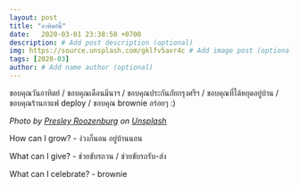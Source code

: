```yaml
---
layout: post
title: "อาทิตย์นี้"
date:   2020-03-01 23:38:50 +0700
description: # Add post description (optional)
img: https://source.unsplash.com/gklfv5avr4c # Add image post (optional)
tags: [2020-03]
author: # Add name author (optional)
---
```

ขอบคุณวันอาทิตย์ / ขอบคุณเดือนมีนาฯ / ขอบคุณประกันภัยกรุงศรีฯ / ขอบคุณที่ได้หยุดอยู่บ้าน / ขอบคุณร้านกาแฟ deploy / ขอบคุณ brownie อร่อยๆ :)

*Photo by [Presley Roozenburg](https://unsplash.com/@proozenburg) on [Unsplash](https://unsplash.com)*

<i class="fa fa-child" style="color:plum"></i>

How can I grow? - ง่วงก็นอน อยู่บ้านนอน

What can I give? - ช่วยขับรถวน / ช่วยขับรถรับ-ส่ง

What can I celebrate? - brownie
